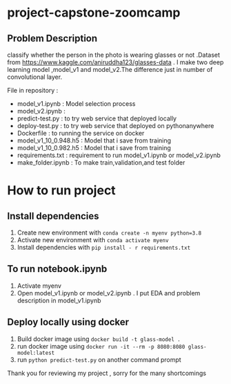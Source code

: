 # project-capstone-zoomcamp

## Problem Description

classify whether the person in the photo is wearing glasses or not .Dataset from https://www.kaggle.com/aniruddha123/glasses-data . I make two deep learning model ,model_v1 and model_v2.The difference just in number of convolutional layer. 

File in repository :
* model_v1.ipynb : Model selection process
* model_v2.ipynb : 
* predict-test.py : to try web service that deployed locally
* deploy-test.py  : to try web service that deployed on pythonanywhere
* Dockerfile : to running the service on docker
* model_v1_10_0.948.h5 : Model that i save from training
* model_v1_10_0.982.h5 : Model that i save from training
* requirements.txt : requirement to run model_v1.ipynb or model_v2.ipynb
* make_folder.ipynb : To make train,validation,and test folder

# How to run project

## Install dependencies
1. Create new environment with `conda create -n myenv python=3.8`
2. Activate new environment with `conda activate myenv`
3. Install dependencies with `pip install - r requirements.txt`

## To run notebook.ipynb
1. Activate myenv
2. Open model_v1.ipynb or model_v2.ipynb . I put EDA and problem description in model_v1.ipynb


## Deploy locally using docker
1. Build docker image using `docker build -t glass-model .`
2. run docker image using `docker run -it --rm -p 8080:8080 glass-model:latest`
3. run `python predict-test.py` on another command prompt 

Thank you for reviewing my project , sorry for the many shortcomings

